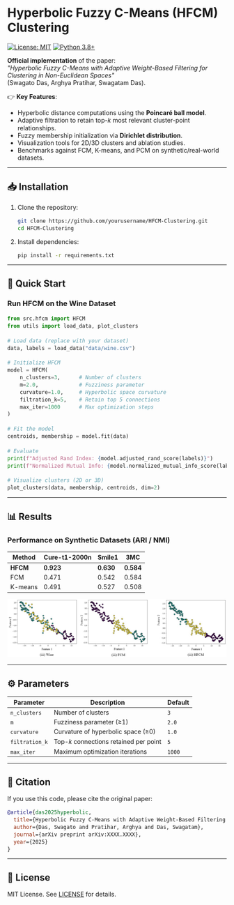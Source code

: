 
# Hyperbolic Fuzzy C-Means (HFCM) Clustering

[![License: MIT](https://img.shields.io/badge/License-MIT-yellow.svg)](https://opensource.org/licenses/MIT) 
[![Python 3.8+](https://img.shields.io/badge/Python-3.8%2B-blue.svg)](https://www.python.org/)

**Official implementation** of the paper:  
*"Hyperbolic Fuzzy C-Means with Adaptive Weight-Based Filtering for Clustering in Non-Euclidean Spaces"*  
(Swagato Das, Arghya Pratihar, Swagatam Das).

👉 **Key Features**:  
- Hyperbolic distance computations using the **Poincaré ball model**.  
- Adaptive filtration to retain top-𝑘 most relevant cluster-point relationships.  
- Fuzzy membership initialization via **Dirichlet distribution**.  
- Visualization tools for 2D/3D clusters and ablation studies.  
- Benchmarks against FCM, K-means, and PCM on synthetic/real-world datasets.

---

## 📥 Installation
1. Clone the repository:
   ```bash
   git clone https://github.com/yourusername/HFCM-Clustering.git
   cd HFCM-Clustering
   ```
2. Install dependencies:
   ```bash
   pip install -r requirements.txt
   ```

---

## 🚀 Quick Start

### Run HFCM on the Wine Dataset
```python
from src.hfcm import HFCM
from utils import load_data, plot_clusters

# Load data (replace with your dataset)
data, labels = load_data("data/wine.csv")

# Initialize HFCM
model = HFCM(
    n_clusters=3,      # Number of clusters
    m=2.0,             # Fuzziness parameter
    curvature=1.0,     # Hyperbolic space curvature
    filtration_k=5,    # Retain top 5 connections
    max_iter=1000      # Max optimization steps
)

# Fit the model
centroids, membership = model.fit(data)

# Evaluate
print(f"Adjusted Rand Index: {model.adjusted_rand_score(labels)}")
print(f"Normalized Mutual Info: {model.normalized_mutual_info_score(labels)}")

# Visualize clusters (2D or 3D)
plot_clusters(data, membership, centroids, dim=2)
```

---

## 📊 Results

### Performance on Synthetic Datasets (ARI / NMI)
| Method       | Cure-t1-2000n | Smile1 | 3MC    |
|--------------|---------------|--------|--------|
| **HFCM**     | **0.923**     | **0.630** | **0.584** |
| FCM          | 0.471         | 0.542  | 0.584  |
| K-means      | 0.491         | 0.527  | 0.508  |

![Cluster Visualization](figure/hfcm_wine.jpg)

---

## ⚙️ Parameters
| Parameter      | Description                          | Default |
|----------------|--------------------------------------|---------|
| `n_clusters`   | Number of clusters                   | `3`     |
| `m`            | Fuzziness parameter (≥1)             | `2.0`   |
| `curvature`    | Curvature of hyperbolic space (≥0)   | `1.0`   |
| `filtration_k` | Top-𝑘 connections retained per point | `5`     |
| `max_iter`     | Maximum optimization iterations      | `1000`  |

---

## 📜 Citation
If you use this code, please cite the original paper:
```bibtex
@article{das2025hyperbolic,
  title={Hyperbolic Fuzzy C-Means with Adaptive Weight-Based Filtering for Clustering in Non-Euclidean Spaces},
  author={Das, Swagato and Pratihar, Arghya and Das, Swagatam},
  journal={arXiv preprint arXiv:XXXX.XXXX},
  year={2025}
}
```

---

## 📄 License
MIT License. See [LICENSE](LICENSE) for details.
```
